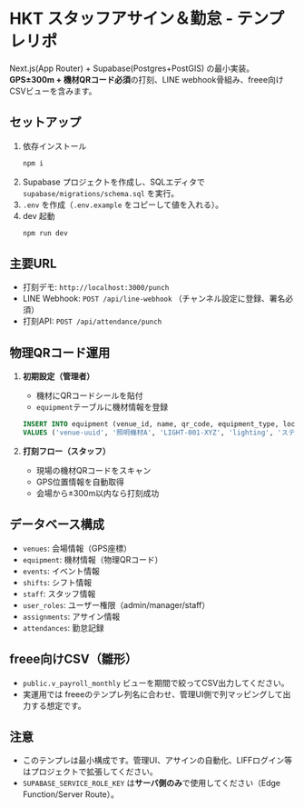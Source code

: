 # HKT スタッフアサイン＆勤怠 - テンプレリポ

Next.js(App Router) + Supabase(Postgres+PostGIS) の最小実装。  
**GPS±300m + 機材QRコード必須**の打刻、LINE webhook骨組み、freee向けCSVビューを含みます。

## セットアップ
1. 依存インストール
   ```bash
   npm i
   ```
2. Supabase プロジェクトを作成し、SQLエディタで `supabase/migrations/schema.sql` を実行。
3. `.env` を作成（`.env.example` をコピーして値を入れる）。
4. dev 起動
   ```bash
   npm run dev
   ```

## 主要URL
- 打刻デモ: `http://localhost:3000/punch`
- LINE Webhook: `POST /api/line-webhook` （チャンネル設定に登録、署名必須）
- 打刻API: `POST /api/attendance/punch`

## 物理QRコード運用
1. **初期設定（管理者）**
   - 機材にQRコードシールを貼付
   - `equipment`テーブルに機材情報を登録
   ```sql
   INSERT INTO equipment (venue_id, name, qr_code, equipment_type, location_hint)
   VALUES ('venue-uuid', '照明機材A', 'LIGHT-001-XYZ', 'lighting', 'ステージ左袖');
   ```

2. **打刻フロー（スタッフ）**
   - 現場の機材QRコードをスキャン
   - GPS位置情報を自動取得
   - 会場から±300m以内なら打刻成功

## データベース構成
- `venues`: 会場情報（GPS座標）
- `equipment`: 機材情報（物理QRコード）
- `events`: イベント情報
- `shifts`: シフト情報
- `staff`: スタッフ情報
- `user_roles`: ユーザー権限（admin/manager/staff）
- `assignments`: アサイン情報
- `attendances`: 勤怠記録

## freee向けCSV（雛形）
- `public.v_payroll_monthly` ビューを期間で絞ってCSV出力してください。  
- 実運用では freeeのテンプレ列名に合わせ、管理UI側で列マッピングして出力する想定です。

## 注意
- このテンプレは最小構成です。管理UI、アサインの自動化、LIFFログイン等はプロジェクトで拡張してください。
- `SUPABASE_SERVICE_ROLE_KEY` は**サーバ側のみ**で使用してください（Edge Function/Server Route）。